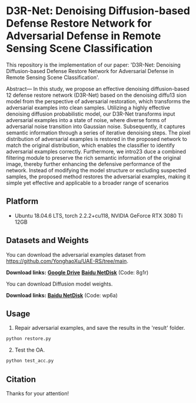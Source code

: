 # D3R-Net: Denoising Diffusion-based Defense Restore Network for Adversarial Defense in Remote Sensing Scene Classification
This repository is the implementation of our paper: 'D3R-Net: Denoising Diffusion-based Defense Restore Network for Adversarial Defense in Remote Sensing Scene Classification'.

Abstract— In this study, we propose an effective denoising diffusion-based
12 defense restore network (D3R-Net) based on the denoising diffu13 sion model from the perspective of adversarial restoration, which transforms the adversarial examples into clean samples. Utilizing a highly effective denoising diffusion probabilistic model, our D3R-Net transforms input adversarial examples into a state of noise, where diverse forms of adversarial noise transition into Gaussian noise. Subsequently, it captures semantic information through a series of iterative denoising steps. The pixel distribution of adversarial examples is restored in the proposed network to match the original distribution, which enables the classifier to identify adversarial examples correctly. Furthermore, we intro23 duce a combined filtering module to preserve the rich semantic information of the original image, thereby further enhancing the defensive performance of the network. Instead of modifying the model structure or excluding suspected samples, the proposed method restores the adversarial examples, making it simple yet effective and applicable to a broader range of scenarios


## Platform

- Ubuntu 18.04.6 LTS,  torch 2.2.2+cu118, NVIDIA GeForce RTX 3080 Ti 12GB

## Datasets and Weights
You can download the adversarial examples dataset from https://github.com/YonghaoXu/UAE-RS/tree/main.

**Download links:** **[Google Drive](https://drive.google.com/file/d/1tbRSDJwhpk-uMYk2t-RUgC07x2wyUxAL/view?usp=sharing)**    **[Baidu NetDisk](https://pan.baidu.com/s/12SK3jfQ8-p_gU87YVEFMtw)** (Code: 8g1r)

You can download Diffusion model weights.

**Download links:**  **[Baidu NetDisk](https://pan.baidu.com/s/12SK3jfQ8-p_gU87YVEFMtw)** (Code: wp6a)

## Usage

1. Repair adversarial examples, and save the results in the 'result' folder.

 ```py
 python restore.py
 ```

2. Test the OA.

```python 
python test_acc.py
```


## Citation

 Thanks for your attention!
